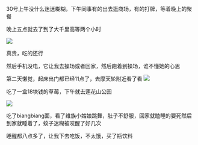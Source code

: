 30号上午没什么迷迷糊糊，下午同事有的出去逛商场，有的打牌，等着晚上的聚餐


晚上五点就去了到了大千里高等两个小时

![](http://upload-images.jianshu.io/upload_images/6904315-f594728d30f35d83.jpg?imageMogr2/auto-orient/strip%7CimageView2/2/w/1080/q/50)

真贵，吃的还行

然后手机没电，它让我去操场或者回家，然后跑着到操场，谁不懂她的心思

第二天懒觉，起床出门都已经11点了，去摩天轮附近看了看
![](http://upload-images.jianshu.io/upload_images/6904315-7762464476bb604f.jpg?imageMogr2/auto-orient/strip%7CimageView2/2/w/1080/q/50)

吃了一盒18块钱的草莓，下午就去莲花山公园


![](http://upload-images.jianshu.io/upload_images/6904315-e7782714f32431cf.jpg?imageMogr2/auto-orient/strip%7CimageView2/2/w/1080/q/50)

吃了biangbiang面，看了维族小姑娘跳舞，肚子不舒服，回家就瞌睡的要死然后到家就睡着了，蚊子迷糊被咬醒了好几次

睡醒都八点多了，让我下去吃饭，不太饿，买了瓶饮料
